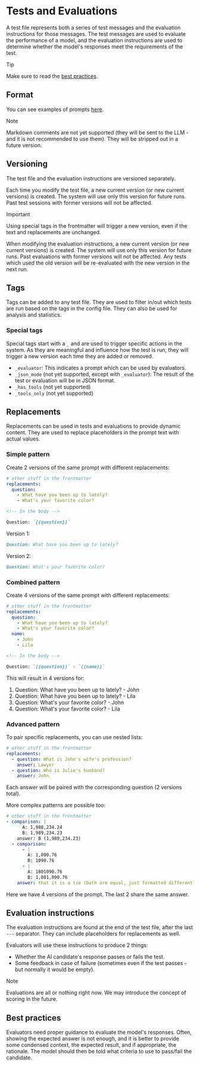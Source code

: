 # Tests and Evaluations

A test file represents both a series of test messages and the evaluation instructions for those messages. The test messages are used to evaluate the performance of a model, and the evaluation instructions are used to determine whether the model's responses meet the requirements of the test.

> [!TIP]
> Make sure to read the [best practices](#best-practices).

## Format

You can see examples of prompts [here](./example/data/tests).

> [!NOTE]
> Markdown comments are not yet supported (they will be sent to the LLM - and it is not recommended to use them). They will be stripped out in a future version.

## Versioning

The test file and the evaluation instructions are versioned separately.

Each time you modify the test file, a new current version (or new current versions) is created. The system will use only this version for future runs. Past test sessions with former versions will not be affected.

> [!IMPORTANT]
> Using special tags in the frontmatter will trigger a new version, even if the text and replacements are unchanged.

When modifying the evaluation instructions, a new current version (or new current versions) is created. The system will use only this version for future runs. Past evaluations with former versions will not be affected. Any tests which used the old version will be re-evaluated with the new version in the next run.

## Tags

Tags can be added to any test file. They are used to filter in/out which tests are run based on the tags in the config file. They can also be used for analysis and statistics.

### Special tags

Special tags start with a `_` and are used to trigger specific actions in the system. As they are meaningful and influence how the test is run, they will trigger a new version each time they are added or removed.

- `_evaluator`: This indicates a prompt which can be used by evaluators.
- `_json_mode` (not yet supported, except with `_evaluator`): The result of the test or evaluation will be in JSON format.
- `_has_tools` (not yet supported)
- `_tools_only` (not yet supported)

## Replacements

Replacements can be used in tests and evaluations to provide dynamic content. They are used to replace placeholders in the prompt text with actual values.

### Simple pattern

Create 2 versions of the same prompt with different replacements:

```yaml
# other stuff in the frontmatter
replacements:
  question:
    - What have you been up to lately?
    - What's your favorite color?
```

```markdown
<!-- In the body -->

Question: `{{question}}`
```

Version 1:

```markdown
Question: What have you been up to lately?
```

Version 2:

```markdown
Question: What's your favorite color?
```

### Combined pattern

Create 4 versions of the same prompt with different replacements:

```yaml
# other stuff in the frontmatter
replacements:
  question:
    - What have you been up to lately?
    - What's your favorite color?
  name:
    - John
    - Lila
```

```markdown
<!-- In the body -->

Question: `{{question}}` - `{{name}}`
```

This will result in 4 versions for:

1. Question: What have you been up to lately? - John
2. Question: What have you been up to lately? - Lila
3. Question: What's your favorite color? - John
4. Question: What's your favorite color? - Lila

### Advanced pattern

To pair specific replacements, you can use nested lists:

```yaml
# other stuff in the frontmatter
replacements:
  - question: What is John's wife's profession?
    answer: Lawyer
  - question: Who is Julie's husband?
    answer: John
```

Each answer will be paired with the corresponding question (2 versions total).

More complex patterns are possible too:

```yaml
# other stuff in the frontmatter
- comparison: |
      A: 1,988,234.24
      B: 1,989,234.23
    answer: B (1,989,234.23)
  - comparison:
      - |
        A: 1,090.76
        B: 1090.76
      - |
        A: 1801090.76
        B: 1,801,090.76
    answer: that it is a tie (both are equal, just formatted differently)
```

Here we have 4 versions of the prompt. The last 2 share the same answer.

## Evaluation instructions

The evaluation instructions are found at the end of the test file, after the last `---` separator. They can include placeholders for replacements as well.

Evaluators will use these instructions to produce 2 things:

- Whether the AI candidate's response passes or fails the test.
- Some feedback in case of failure (sometimes even if the test passes - but normally it would be empty).

> [!NOTE]
> Evaluations are all or nothing right now. We may introduce the concept of scoring in the future.

## Best practices

Evaluators need proper guidance to evaluate the model's responses. Often, showing the expected answer is not enough, and it is better to provide some condensed context, the expected result, and if appropriate, the rationale. The model should then be told what criteria to use to pass/fail the candidate.
